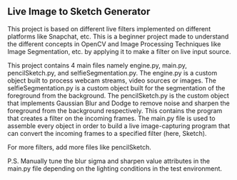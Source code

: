 ## Live Image to Sketch Generator ##

This project is based on different live filters implemented on different platforms like Snapchat, etc.
This is a beginner project made to understand the different concepts in OpenCV and Image Processing Techniques like Image Segmentation, etc. by applying it to make a filter on live input source.

This project contains 4 main files namely engine.py, main.py, pencilSketch.py, and selfieSegmentation.py.
The engine.py is a custom object built to process webcam streams, video sources or images.
The selfieSegmentation.py is a custom object built for the segmentation of the foreground from the background.
The pencilSketch.py is the custom object that implements Gaussian Blur and Dodge to remove noise and sharpen the foreground from the background respectively. This contains the program that creates a filter on the incoming frames.
The main.py file is used to assemble every object in order to build a live image-capturing program that can convert the incoming frames to a specified filter (here, Sketch).

For more filters, add more files like pencilSketch.

P.S. Manually tune the blur sigma and sharpen value attributes in the main.py file depending on the lighting conditions in the test environment.
